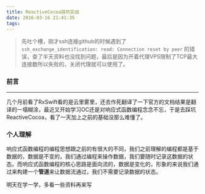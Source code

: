 ```yaml
---
title: ReactiveCocoa踩坑实战
date: 2016-03-16 21:41:35
tags:
---
```


> 先吐个槽，刚才ssh连接github的时候遇到了 `ssh_exchange_identification: read: Connection reset by peer` 的错误，查了半天资料也没找到问题，最后是因为开着代理VPS限制了TCP最大连接数所以失败的，关闭代理就可以使用了。

### 前言

---

几个月前看了RxSwift看的是云里雾里，还去作死翻译了一下官方的文档结果是翻译的一塌糊涂，最近又开始学习OC还是对响应式函数编程念念不忘，于是去踩坑ReactiveCocoa，看了一天加上之前的基础没那么难懂了。

<!--more-->

### 个人理解

响应式函数编程的编程思想跟之前的有很大的不同，我们之前理解的编程都是基于数据的，数据是不变的，我们通过编程来操作数据，我们要随时记录这数据的状态。而响应式函数编程的核心思路是面向流的，数据是变化的，形象的来说我们通过来构建一个**管道**来让数据流通过，我们不需要记录数据的状态。


明天在学一学，多看一些资料再来写